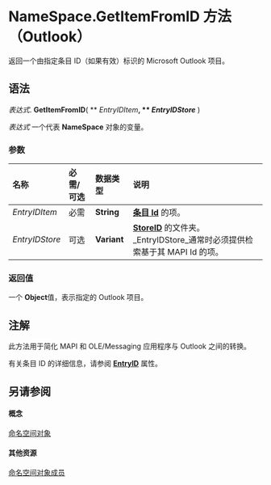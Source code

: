 
# NameSpace.GetItemFromID 方法 （Outlook）

返回一个由指定条目 ID（如果有效）标识的 Microsoft Outlook 项目。


## 语法

 _表达式_. **GetItemFromID**( ** _EntryIDItem_**, ** _EntryIDStore_** )

 _表达式_ 一个代表 **NameSpace** 对象的变量。


### 参数



|**名称**|**必需/可选**|**数据类型**|**说明**|
|:-----|:-----|:-----|:-----|
| _EntryIDItem_|必需|**String**|**[条目 Id](338ade5a-b267-8bc2-35b7-221c071506aa.md)** 的项。|
| _EntryIDStore_|可选|**Variant**|**[StoreID](8b2657b7-0c69-d8ad-147b-482303ebd10f.md)** 的文件夹。 _EntryIDStore_通常时必须提供检索基于其 MAPI Id 的项。|

### 返回值

一个 **Object**值，表示指定的 Outlook 项目。


## 注解

此方法用于简化 MAPI 和 OLE/Messaging 应用程序与 Outlook 之间的转换。

有关条目 ID 的详细信息，请参阅  **[EntryID](338ade5a-b267-8bc2-35b7-221c071506aa.md)** 属性。


## 另请参阅


#### 概念


[命名空间对象](f0dcaa19-07f5-5d42-a3bf-2e42b7885644.md)
#### 其他资源


[命名空间对象成员](d7a978a3-a2c8-6195-c5f8-af8773500456.md)